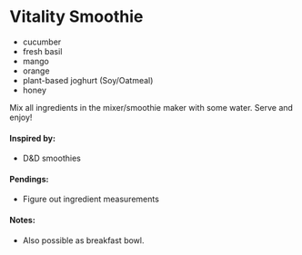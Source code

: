 # Vitality Smoothie

* cucumber
* fresh basil
* mango
* orange
* plant-based joghurt (Soy/Oatmeal)
* honey

Mix all ingredients in the mixer/smoothie maker with some water. Serve and enjoy!

#### Inspired by: 
* D&D smoothies

#### Pendings: 
* Figure out ingredient measurements

#### Notes: 
* Also possible as breakfast bowl.
